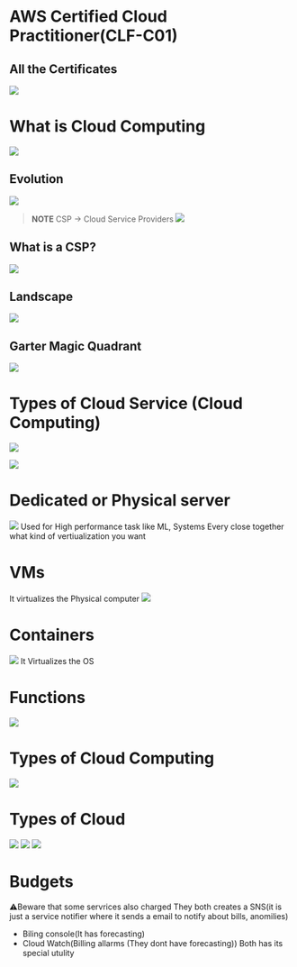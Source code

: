 # AWS Certified Cloud Practitioner(CLF-C01)

## All the Certificates
![](./Screenshot%202022-05-11%20221406.png)

# What is Cloud Computing
![](./0001.png)

## Evolution
![](./0002.png)

> **NOTE** CSP -> Cloud Service Providers
![](0003.png)
## What is a CSP?
![](./0004.png)

## Landscape
![](./0005.png)

## Garter Magic Quadrant
![](./00006.png)

# Types of Cloud Service (Cloud Computing)
![](./0006.png)

![](./0007.png)

# Dedicated or Physical server
![](./0008.png)
Used for High performance task like ML, Systems Every close together
what kind of vertiualization you want

# VMs
It virtualizes the Physical computer
![](./0009.png)

# Containers
![](./00010.png)
It Virtualizes the OS

# Functions
![](./00011.png)

# Types of Cloud Computing
![](./00012.png)

# Types of Cloud
![](./Types%20of%20Cloud.png)
![](./Types%20of%20Cloud1.png)
![](./00013.png)

# Budgets
⚠️Beware that some servrices also charged
They both creates a SNS(it is just a service notifier where it sends a email to notify about bills, anomilies)
* Biling console(It has forecasting)
* Cloud Watch(Billing allarms (They dont have forecasting))
Both has its special utulity